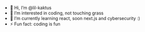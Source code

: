 - 👋 Hi, I’m @lil-kaktus
- 👀 I’m interested in coding, not touching grass
- 🌱 I’m currently learning react, soon next.js and cybersecurity :)
- ⚡ Fun fact: coding is fun

<!---
lil-kaktus/lil-kaktus is a ✨ special ✨ repository because its `README.md` (this file) appears on your GitHub profile.
You can click the Preview link to take a look at your changes.
--->

